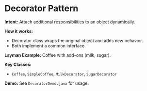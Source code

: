 # Decorator Pattern

**Intent:** Attach additional responsibilities to an object dynamically.

**How it works:**
- Decorator class wraps the original object and adds new behavior.
- Both implement a common interface.

**Layman Example:** Coffee with add-ons (milk, sugar).

**Key Classes:**
- `Coffee`, `SimpleCoffee`, `MilkDecorator`, `SugarDecorator`

**Demo:** See `DecoratorDemo.java` for usage.
